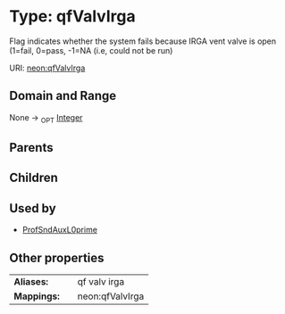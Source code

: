 
# Type: qfValvIrga


Flag indicates whether the system fails because IRGA vent valve is open (1=fail, 0=pass, -1=NA (i.e, could not be run)

URI: [neon:qfValvIrga](https://data.neonscience.org/qfValvIrga)


## Domain and Range

None ->  <sub>OPT</sub> [Integer](types/Integer.md)

## Parents


## Children


## Used by

 * [ProfSndAuxL0prime](ProfSndAuxL0prime.md)

## Other properties

|  |  |  |
| --- | --- | --- |
| **Aliases:** | | qf valv irga |
| **Mappings:** | | neon:qfValvIrga |

